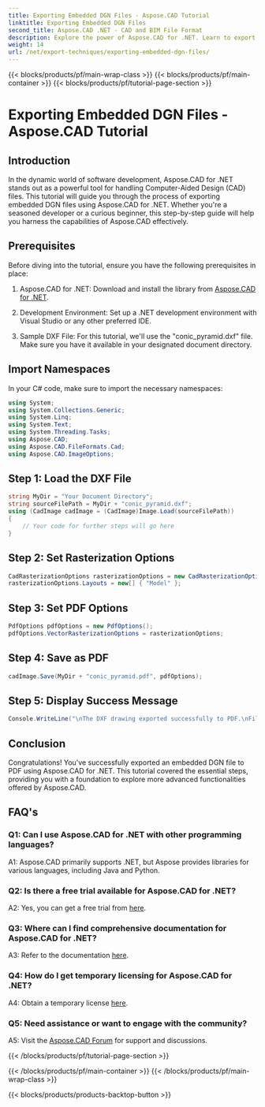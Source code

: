 ```yaml
---
title: Exporting Embedded DGN Files - Aspose.CAD Tutorial
linktitle: Exporting Embedded DGN Files
second_title: Aspose.CAD .NET - CAD and BIM File Format
description: Explore the power of Aspose.CAD for .NET. Learn to export embedded DGN files to PDF effortlessly with this step-by-step tutorial.
weight: 14
url: /net/export-techniques/exporting-embedded-dgn-files/
---
```


{{< blocks/products/pf/main-wrap-class >}}
{{< blocks/products/pf/main-container >}}
{{< blocks/products/pf/tutorial-page-section >}}

# Exporting Embedded DGN Files - Aspose.CAD Tutorial

## Introduction

In the dynamic world of software development, Aspose.CAD for .NET stands out as a powerful tool for handling Computer-Aided Design (CAD) files. This tutorial will guide you through the process of exporting embedded DGN files using Aspose.CAD for .NET. Whether you're a seasoned developer or a curious beginner, this step-by-step guide will help you harness the capabilities of Aspose.CAD effectively.

## Prerequisites

Before diving into the tutorial, ensure you have the following prerequisites in place:

1. Aspose.CAD for .NET: Download and install the library from [Aspose.CAD for .NET](https://releases.aspose.com/cad/net/).

2. Development Environment: Set up a .NET development environment with Visual Studio or any other preferred IDE.

3. Sample DXF File: For this tutorial, we'll use the "conic_pyramid.dxf" file. Make sure you have it available in your designated document directory.

## Import Namespaces

In your C# code, make sure to import the necessary namespaces:

```csharp
using System;
using System.Collections.Generic;
using System.Linq;
using System.Text;
using System.Threading.Tasks;
using Aspose.CAD;
using Aspose.CAD.FileFormats.Cad;
using Aspose.CAD.ImageOptions;
```

## Step 1: Load the DXF File

```csharp
string MyDir = "Your Document Directory";
string sourceFilePath = MyDir + "conic_pyramid.dxf";
using (CadImage cadImage = (CadImage)Image.Load(sourceFilePath))
{
    // Your code for further steps will go here
}
```

## Step 2: Set Rasterization Options

```csharp
CadRasterizationOptions rasterizationOptions = new CadRasterizationOptions();
rasterizationOptions.Layouts = new[] { "Model" };
```

## Step 3: Set PDF Options

```csharp
PdfOptions pdfOptions = new PdfOptions();
pdfOptions.VectorRasterizationOptions = rasterizationOptions;
```

## Step 4: Save as PDF

```csharp
cadImage.Save(MyDir + "conic_pyramid.pdf", pdfOptions);
```

## Step 5: Display Success Message

```csharp
Console.WriteLine("\nThe DXF drawing exported successfully to PDF.\nFile saved at " + MyDir);
```

## Conclusion

Congratulations! You've successfully exported an embedded DGN file to PDF using Aspose.CAD for .NET. This tutorial covered the essential steps, providing you with a foundation to explore more advanced functionalities offered by Aspose.CAD.

## FAQ's

### Q1: Can I use Aspose.CAD for .NET with other programming languages?

A1: Aspose.CAD primarily supports .NET, but Aspose provides libraries for various languages, including Java and Python.

### Q2: Is there a free trial available for Aspose.CAD for .NET?

A2: Yes, you can get a free trial from [here](https://releases.aspose.com/).

### Q3: Where can I find comprehensive documentation for Aspose.CAD for .NET?

A3: Refer to the documentation [here](https://reference.aspose.com/cad/net/).

### Q4: How do I get temporary licensing for Aspose.CAD for .NET?

A4: Obtain a temporary license [here](https://purchase.aspose.com/temporary-license/).

### Q5: Need assistance or want to engage with the community?

A5: Visit the [Aspose.CAD Forum](https://forum.aspose.com/c/cad/19) for support and discussions.

{{< /blocks/products/pf/tutorial-page-section >}}

{{< /blocks/products/pf/main-container >}}
{{< /blocks/products/pf/main-wrap-class >}}

{{< blocks/products/products-backtop-button >}}
